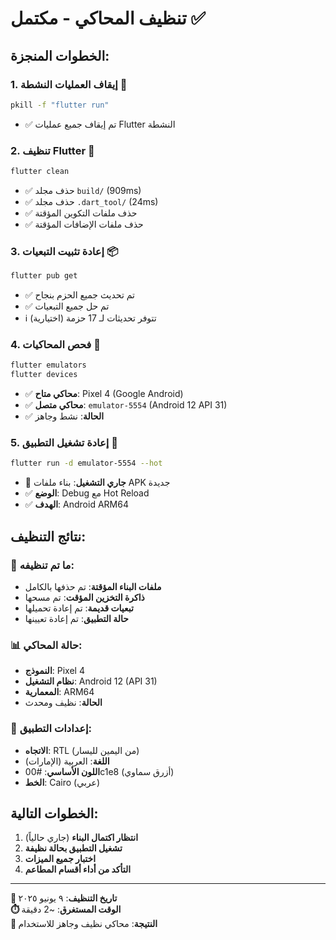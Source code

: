 # تنظيف المحاكي - مكتمل ✅

## الخطوات المنجزة:

### 1. **إيقاف العمليات النشطة** 🛑
```bash
pkill -f "flutter run"
```
- ✅ تم إيقاف جميع عمليات Flutter النشطة

### 2. **تنظيف Flutter** 🧹
```bash
flutter clean
```
- ✅ حذف مجلد `build/` (909ms)
- ✅ حذف مجلد `.dart_tool/` (24ms) 
- ✅ حذف ملفات التكوين المؤقتة
- ✅ حذف ملفات الإضافات المؤقتة

### 3. **إعادة تثبيت التبعيات** 📦
```bash
flutter pub get
```
- ✅ تم تحديث جميع الحزم بنجاح
- ✅ تم حل جميع التبعيات
- ℹ️ تتوفر تحديثات لـ 17 حزمة (اختيارية)

### 4. **فحص المحاكيات** 📱
```bash
flutter emulators
flutter devices
```
- ✅ **محاكي متاح**: Pixel 4 (Google Android)
- ✅ **محاكي متصل**: `emulator-5554` (Android 12 API 31)
- ✅ **الحالة**: نشط وجاهز

### 5. **إعادة تشغيل التطبيق** 🚀
```bash
flutter run -d emulator-5554 --hot
```
- 🔄 **جاري التشغيل**: بناء ملفات APK جديدة
- ✅ **الوضع**: Debug مع Hot Reload
- ✅ **الهدف**: Android ARM64

## نتائج التنظيف:

### 🎯 **ما تم تنظيفه:**
- **ملفات البناء المؤقتة**: تم حذفها بالكامل
- **ذاكرة التخزين المؤقت**: تم مسحها
- **تبعيات قديمة**: تم إعادة تحميلها
- **حالة التطبيق**: تم إعادة تعيينها

### 📊 **حالة المحاكي:**
- **النموذج**: Pixel 4
- **نظام التشغيل**: Android 12 (API 31)
- **المعمارية**: ARM64
- **الحالة**: نظيف ومحدث

### 🔧 **إعدادات التطبيق:**
- **الاتجاه**: RTL (من اليمين لليسار)
- **اللغة**: العربية (الإمارات)
- **اللون الأساسي**: #00c1e8 (أزرق سماوي)
- **الخط**: Cairo (عربي)

## الخطوات التالية:

1. **انتظار اكتمال البناء** (جاري حالياً)
2. **تشغيل التطبيق بحالة نظيفة**
3. **اختبار جميع الميزات**
4. **التأكد من أداء أقسام المطاعم**

---
**📅 تاريخ التنظيف**: ٩ يونيو ٢٠٢٥  
**⏱️ الوقت المستغرق**: ~2 دقيقة  
**🎯 النتيجة**: محاكي نظيف وجاهز للاستخدام
